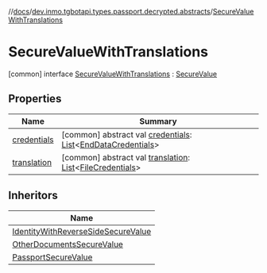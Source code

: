 //[docs](../../../index.md)/[dev.inmo.tgbotapi.types.passport.decrypted.abstracts](../index.md)/[SecureValueWithTranslations](index.md)



# SecureValueWithTranslations  
 [common] interface [SecureValueWithTranslations](index.md) : [SecureValue](../-secure-value/index.md)   


## Properties  
  
|  Name |  Summary | 
|---|---|
| <a name="dev.inmo.tgbotapi.types.passport.decrypted.abstracts/SecureValueWithTranslations/credentials/#/PointingToDeclaration/"></a>[credentials](index.md#%5Bdev.inmo.tgbotapi.types.passport.decrypted.abstracts%2FSecureValueWithTranslations%2Fcredentials%2F%23%2FPointingToDeclaration%2F%5D%2FProperties%2F625018081)| <a name="dev.inmo.tgbotapi.types.passport.decrypted.abstracts/SecureValueWithTranslations/credentials/#/PointingToDeclaration/"></a> [common] abstract val [credentials](index.md#%5Bdev.inmo.tgbotapi.types.passport.decrypted.abstracts%2FSecureValueWithTranslations%2Fcredentials%2F%23%2FPointingToDeclaration%2F%5D%2FProperties%2F625018081): [List](https://kotlinlang.org/api/latest/jvm/stdlib/kotlin.collections/-list/index.html)<[EndDataCredentials](../../dev.inmo.tgbotapi.types.passport.credentials/-end-data-credentials/index.md)>   <br>|
| <a name="dev.inmo.tgbotapi.types.passport.decrypted.abstracts/SecureValueWithTranslations/translation/#/PointingToDeclaration/"></a>[translation](translation.md)| <a name="dev.inmo.tgbotapi.types.passport.decrypted.abstracts/SecureValueWithTranslations/translation/#/PointingToDeclaration/"></a> [common] abstract val [translation](translation.md): [List](https://kotlinlang.org/api/latest/jvm/stdlib/kotlin.collections/-list/index.html)<[FileCredentials](../../dev.inmo.tgbotapi.types.passport.credentials/-file-credentials/index.md)>   <br>|


## Inheritors  
  
|  Name | 
|---|
| <a name="dev.inmo.tgbotapi.types.passport.decrypted/IdentityWithReverseSideSecureValue///PointingToDeclaration/"></a>[IdentityWithReverseSideSecureValue](../../dev.inmo.tgbotapi.types.passport.decrypted/-identity-with-reverse-side-secure-value/index.md)|
| <a name="dev.inmo.tgbotapi.types.passport.decrypted/OtherDocumentsSecureValue///PointingToDeclaration/"></a>[OtherDocumentsSecureValue](../../dev.inmo.tgbotapi.types.passport.decrypted/-other-documents-secure-value/index.md)|
| <a name="dev.inmo.tgbotapi.types.passport.decrypted/PassportSecureValue///PointingToDeclaration/"></a>[PassportSecureValue](../../dev.inmo.tgbotapi.types.passport.decrypted/-passport-secure-value/index.md)|

